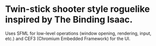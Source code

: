 # Twin-stick shooter style roguelike inspired by The Binding Isaac.

Uses SFML for low-level operations (window opening, rendering, input, etc.) and CEF3 (Chromium Embedded Framework) for the UI.
